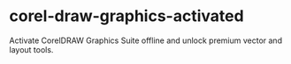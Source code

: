 # corel-draw-graphics-activated
Activate CorelDRAW Graphics Suite offline and unlock premium vector and layout tools.
